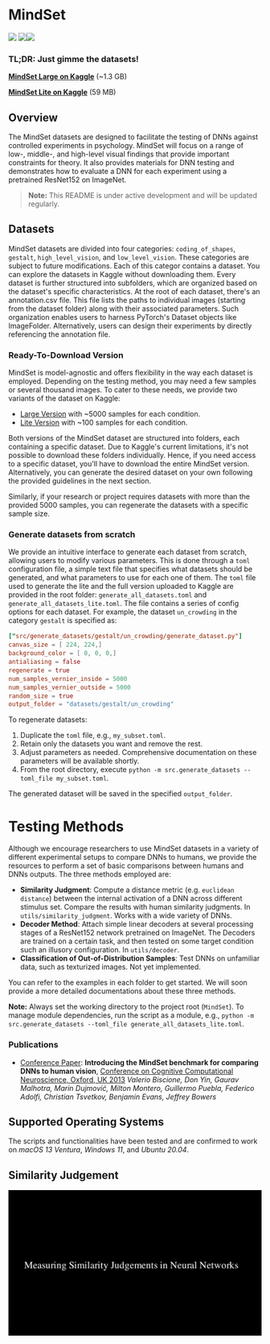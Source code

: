 # MindSet
![](https://i.ibb.co/pvTVHKw/0-05254-67.png)     ![](https://i.ibb.co/4SvMvCt/28.png)![](https://i.ibb.co/9N4YVxF/c-0.png)


### TL;DR: Just gimme the datasets!
**[MindSet Large on Kaggle](https://www.kaggle.com/datasets/valerio1988/mindset)** (~1.3 GB)


**[MindSet Lite on Kaggle](https://www.kaggle.com/datasets/valerio1988/mindset-lite)**  (59 MB)


## Overview
The MindSet datasets are designed to facilitate the testing of DNNs against controlled experiments in psychology. MindSet will focus on a range of low-, middle-, and high-level visual findings that provide important constraints for theory. It also provides materials for DNN testing and demonstrates how to evaluate a DNN for each experiment using a pretrained ResNet152 on ImageNet.

> **Note:** This README is under active development and will be updated regularly.


<!-- [Generalisation in Mind and Machine, Bristol University, UK](https://mindandmachine.blogs.bristol.ac.uk/) -->

## Datasets

MindSet datasets are divided into four categories: `coding_of_shapes`, `gestalt`, `high_level_vision`, and `low_level_vision`. These categories are subject to future modifications. Each of this categor contains a dataset. You can explore the datasets in Kaggle without downloading them. 
Every dataset is further structured into subfolders, which are organized based on the dataset's specific characteristics. At the root of each dataset, there's an annotation.csv file. This file lists the paths to individual images (starting from the dataset folder) along with their associated parameters. Such organization enables users to harness PyTorch's Dataset objects like ImageFolder. Alternatively, users can design their experiments by directly referencing the annotation file.

### Ready-To-Download Version

MindSet is model-agnostic and offers flexibility in the way each dataset is employed. Depending on the testing method, you may need a few samples or several thousand images. To cater to these needs, we provide two variants of the dataset on Kaggle:

- [Large Version](https://www.kaggle.com/datasets/valerio1988/mindset) with ~5000 samples for each condition.
- [Lite Version](https://www.kaggle.com/datasets/valerio1988/mindset-lite) with ~100 samples for each condition.


Both versions of the MindSet dataset are structured into folders, each containing a specific dataset. Due to Kaggle's current limitations, it's not possible to download these folders individually. Hence, if you need access to a specific dataset, you'll have to download the entire MindSet version. Alternatively, you can generate the desired dataset on your own following the provided guidelines in the next section.

Similarly, if your research or project requires datasets with more than the provided 5000 samples, you can regenerate the datasets with a specific sample size. 

### Generate datasets from scratch
We provide an intuitive interface to generate each dataset from scratch, allowing users to modify various parameters. This is done through a `toml` configuration file, a simple text file that specifies what datasets should be generated, and what parameters to use for each one of them. The `toml` file used to generate the lite and the full version uploaded to Kaggle are provided in the root folder: `generate_all_datasets.toml` and `generate_all_datasets_lite.toml`.
The file contains a series of config options for each dataset. For example, the dataset `un_crowding` in the category `gestalt` is specified as: 
```toml
["src/generate_datasets/gestalt/un_crowding/generate_dataset.py"]
canvas_size = [ 224, 224,]
background_color = [ 0, 0, 0,]
antialiasing = false
regenerate = true
num_samples_vernier_inside = 5000
num_samples_vernier_outside = 5000
random_size = true
output_folder = "datasets/gestalt/un_crowding"
```

To regenerate datasets:

1. Duplicate the `toml` file, e.g., `my_subset.toml`.
2. Retain only the datasets you want and remove the rest.
3. Adjust parameters as needed. Comprehensive documentation on these parameters will be available shortly.
4. From the root directory, execute `python -m src.generate_datasets --toml_file my_subset.toml`.

The generated dataset will be saved in the specified `output_folder`.


 


# Testing Methods
Although we encourage researchers to use MindSet datasets in a variety of different experimental setups to compare DNNs to humans, we provide the resources to perform a set of basic comparisons between humans and DNNs outputs.
The three methods employed are: 


- **Similarity Judgment**: Compute a distance metric (e.g. `euclidean distance`) between the internal activation of a DNN across different stimulus set. Compare the results with human similarity judgments. In `utils/similarity_judgment`. Works with a wide variety of DNNs. 
- **Decoder Method**: Attach simple linear decoders at several processing stages of a ResNet152 network pretrained on ImageNet. The Decoders are trained on a certain task, and then tested on some target condition such an illusory configuration. In `utils/decoder`. 
- **Classification of Out-of-Distribution Samples**: Test DNNs on unfamiliar data, such as texturized images. Not yet implemented.

You can refer to the examples in each folder to get started. We will soon provide a more detailed documentations about these three methods. 

<!-- - [Similarity Judgment](https://github.com/ValerioB88/mind-set/tree/master/src/utils/similarity_judgment)
- [Decoder Approach](https://github.com/ValerioB88/mind-set/tree/master/src/utils/decoder) -->

**Note:** Always set the working directory to the project root (`MindSet`). To manage module dependencies, run the script as a module, e.g., `python -m src.generate_datasets --toml_file generate_all_datasets_lite.toml`.


### Publications 
- [Conference Paper](https://psyarxiv.com/cneyp/): **Introducing the MindSet benchmark for comparing DNNs to human vision**, [Conference on Cognitive Computational Neuroscience, Oxford, UK 2013](https://2023.ccneuro.org/view_paper.php?PaperNum=1127)
_Valerio Biscione, Don Yin, Gaurav Malhotra, Marin Dujmović, Milton Montero, Guillermo Puebla, Federico Adolfi, Christian Tsvetkov, Benjamin Evans, Jeffrey Bowers_

## Supported Operating Systems
The scripts and functionalities have been tested and are confirmed to work on *macOS 13 Ventura*, *Windows 11*, and *Ubuntu 20.04*.

## Similarity Judgement
[![Demo for Similarity Judgement](assets/similarity_judgement.png)](https://youtu.be/a7k5viGmxnk)